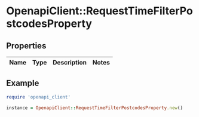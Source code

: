 # OpenapiClient::RequestTimeFilterPostcodesProperty

## Properties

| Name | Type | Description | Notes |
| ---- | ---- | ----------- | ----- |

## Example

```ruby
require 'openapi_client'

instance = OpenapiClient::RequestTimeFilterPostcodesProperty.new()
```


